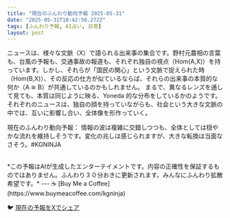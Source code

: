 ```yaml
---
title: "現在のふんわり動向予報 2025-05-31"
date: "2025-05-31T10:42:56.272Z"
tags: [ふんわり予報, AI占い, 日常]
layout: post
---
```



ニュースは、様々な文脈（X）で語られる出来事の集合です。野村元農相の言葉も、台風の予報も、交通事故の報道も、それぞれ独自の視点（Hom(A,X)）を持っています。しかし、それらが「国民の関心」という文脈で捉えられた時（Hom(B,X)）、その反応の仕方が似ているならば、それらの出来事の本質的な何か（A ≅ B）が共通しているのかもしれません。  まるで、異なるレンズを通して見ても、本質は同じように映る、Yoneda 的な分布をしているかのようです。  それぞれのニュースは、独自の顔を持っていながらも、社会という大きな文脈の中では、互いに影響し合い、全体像を形作っていく。


現在のふんわり動向予報： 情報の波は複雑に交錯しつつも、全体としては穏やかな流れを維持しそうです。変化の兆しは感じられますが、大きな転換は当面なさそう。#KGNINJA

<br>
*この予報はAIが生成したエンターテイメントです。内容の正確性を保証するものではありません。ふんわり３０分おきに更新されます。みんなにふんわり拡散希望です。*
---
☕️ [Buy Me a Coffee](https://www.buymeacoffee.com/kgninja)

🐦 [現在の予報をXでシェア](https://twitter.com/intent/tweet?text=%E7%8F%BE%E5%9C%A8%E3%81%AE%E3%81%B5%E3%82%93%E3%82%8F%E3%82%8A%E4%BA%88%E5%A0%B1%3A%20%E3%80%8C%E3%83%8B%E3%83%A5%E3%83%BC%E3%82%B9%E3%81%AF%E3%80%81%E6%A7%98%E3%80%85%E3%81%AA%E6%96%87%E8%84%88%EF%BC%88X%EF%BC%89%E3%81%A7%E8%AA%9E%E3%82%89%E3%82%8C%E3%82%8B%E5%87%BA%E6%9D%A5%E4%BA%8B%E3%81%AE%E9%9B%86%E5%90%88%E3%81%A7%E3%81%99%E3%80%82%E3%80%8D%23KGNINJA%20%E7%B6%9A%E3%81%8D%E3%81%AF%E3%83%96%E3%83%AD%E3%82%B0%E3%81%A7%EF%BC%81%F0%9F%91%87&url=https%3A%2F%2Fkg-ninja.github.io%2FFunwariyoso%2F)
